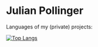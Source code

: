 # Julian Pollinger
Languages of my (private) projects:


[![Top Langs](https://github-readme-stats.vercel.app/api/top-langs/?username=neferin12&layout=compact)](https://github.com/anuraghazra/github-readme-stats)
